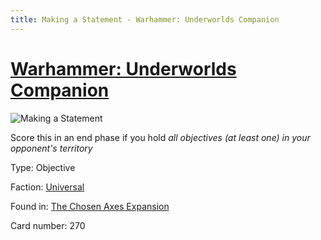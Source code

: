```yaml
---
title: Making a Statement - Warhammer: Underworlds Companion
---
```


# [Warhammer: Underworlds Companion](https://guidokessels.github.io/wh-underworlds)

  

![Making a Statement](https://warhammerunderworlds.com/wp-content/uploads/sites/6/2018/02/270_ENG.png)

Score this in an end phase if you hold <i>all objectives (at least one) in your opponent's territory</i>

Type: Objective

Faction: [Universal](https://guidokessels.github.io/wh-underworlds/factions/universal)

Found in: [The Chosen Axes Expansion](https://guidokessels.github.io/wh-underworlds/locations/the-chosen-axes-expansion)

Card number: 270

